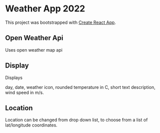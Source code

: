 # Weather App 2022

This project was bootstrapped with [Create React App](https://github.com/facebook/create-react-app).

## Open Weather Api

Uses open weather map api

## Display

Displays 

day, date, weather icon, rounded temperature in C, short text description, wind speed in m/s. 

## Location

Location can be changed from drop down list, to choose from a list of lat/longitude coordinates. 